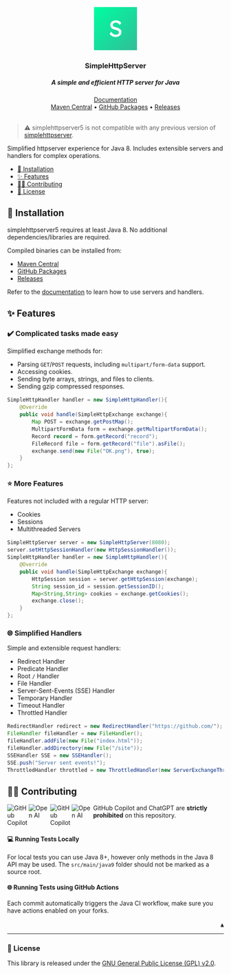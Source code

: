 <div id="top" align="center">
    <a href="https://github.com/KatsuteDev/simplehttpserver">
        <img src="https://raw.githubusercontent.com/KatsuteDev/simplehttpserver/main/assets/icon.png" alt="icon" width="100" height="100">
    </a>
    <h3>SimpleHttpServer</h3>
    <h5>A simple and efficient HTTP server for Java</h5>
    <div>
        <a href="https://docs.katsute.dev/simplehttpserver">Documentation</a>
    <br>
        <a href="https://mvnrepository.com/artifact/dev.katsute/simplehttpserver">Maven Central</a>
        •
        <a href="https://github.com/KatsuteDev/simplehttpserver/packages/1569580">GitHub Packages</a>
        •
        <a href="https://github.com/KatsuteDev/simplehttpserver/releases">Releases</a>
    </div>
</div>

<br>

> ⚠️ simplehttpserver5 is not compatible with any previous version of [simplehttpserver](https://github.com/Ktt-Development/simplehttpserver).

Simplified httpserver experience for Java 8. Includes extensible servers and handlers for complex operations.

 - [📃 Installation](#-installation)
 - [✨ Features](#-features)
 - [👨‍💻 Contributing](#-contributing)
 - [💼 License](#-license)

## 📃 Installation

simplehttpserver5 requires at least Java 8. No additional dependencies/libraries are required.

Compiled binaries can be installed from:

 - [Maven Central](https://mvnrepository.com/artifact/dev.katsute/simplehttpserver)
 - [GitHub Packages](https://github.com/KatsuteDev/simplehttpserver/packages/1569580)
 - [Releases](https://github.com/KatsuteDev/simplehttpserver/releases)

Refer to the [documentation](https://docs.katsute.dev/simplehttpserver) to learn how to use servers and handlers.

## ✨ Features

### ✔️ Complicated tasks made easy

Simplified exchange methods for:

 - Parsing `GET`/`POST` requests, including `multipart/form-data` support.
 - Accessing cookies.
 - Sending byte arrays, strings, and files to clients.
 - Sending gzip compressed responses.

```java
SimpleHttpHandler handler = new SimpleHttpHandler(){
    @Override
    public void handle(SimpleHttpExchange exchange){
        Map POST = exchange.getPostMap();
        MultipartFormData form = exchange.getMultipartFormData();
        Record record = form.getRecord("record");
        FileRecord file = form.getRecord("file").asFile();
        exchange.send(new File("OK.png"), true);
    }
};
```

### ⭐ More Features

Features not included with a regular HTTP server:

 - Cookies
 - Sessions
 - Multithreaded Servers

```java
SimpleHttpServer server = new SimpleHttpServer(8080);
server.setHttpSessionHandler(new HttpSessionHandler());
SimpleHttpHandler handler = new SimpleHttpHandler(){
    @Override
    public void handle(SimpleHttpExchange exchange){
        HttpSession session = server.getHttpSession(exchange);
        String session_id = session.getSessionID();
        Map<String,String> cookies = exchange.getCookies();
        exchange.close();
    }
};
```

### 🌐 Simplified Handlers

Simple and extensible request handlers:

 - Redirect Handler
 - Predicate Handler
 - Root `/` Handler
 - File Handler
 - Server-Sent-Events (SSE) Handler
 - Temporary Handler
 - Timeout Handler
 - Throttled Handler

```java
RedirectHandler redirect = new RedirectHandler("https://github.com/");
FileHandler fileHandler = new FileHandler();
fileHandler.addFile(new File("index.html"));
fileHandler.addDirectory(new File("/site"));
SSEHandler SSE = new SSEHandler();
SSE.push("Server sent events!");
ThrottledHandler throttled = new ThrottledHandler(new ServerExchangeThrottler(), new HttpHandler());
```

## 👨‍💻 Contributing

<!-- Copilot -->
<table>
    <img alt="GitHub Copilot" align="left" src="https://raw.githubusercontent.com/Katsute/Manager/main/assets/copilot-dark.png#gh-dark-mode-only" width="50">
    <img alt="Open AI" align="left" src="https://raw.githubusercontent.com/Katsute/Manager/main/assets/openai-dark.png#gh-dark-mode-only" width="50">
    <img alt="GitHub Copilot" align="left" src="https://raw.githubusercontent.com/Katsute/Manager/main/assets/copilot-light.png#gh-light-mode-only" width="50">
    <img alt="Open AI" align="left" src="https://raw.githubusercontent.com/Katsute/Manager/main/assets/openai-light.png#gh-light-mode-only" width="50">
    <p>GitHub Copilot and ChatGPT are <b>strictly prohibited</b> on this repository.</p>
</table>
<!-- Copilot -->

#### 💻 Running Tests Locally

For local tests you can use Java 8+, however only methods in the Java 8 API may be used. The `src/main/java9` folder should not be marked as a source root.

#### 🌐 Running Tests using GitHub Actions

Each commit automatically triggers the Java CI workflow, make sure you have actions enabled on your forks.

<div align="right"><a href="#top"><code>▲</code></a></div>

<hr>

### 💼 License

This library is released under the [GNU General Public License (GPL) v2.0](https://github.com/KatsuteDev/simplehttpserver/blob/main/LICENSE).